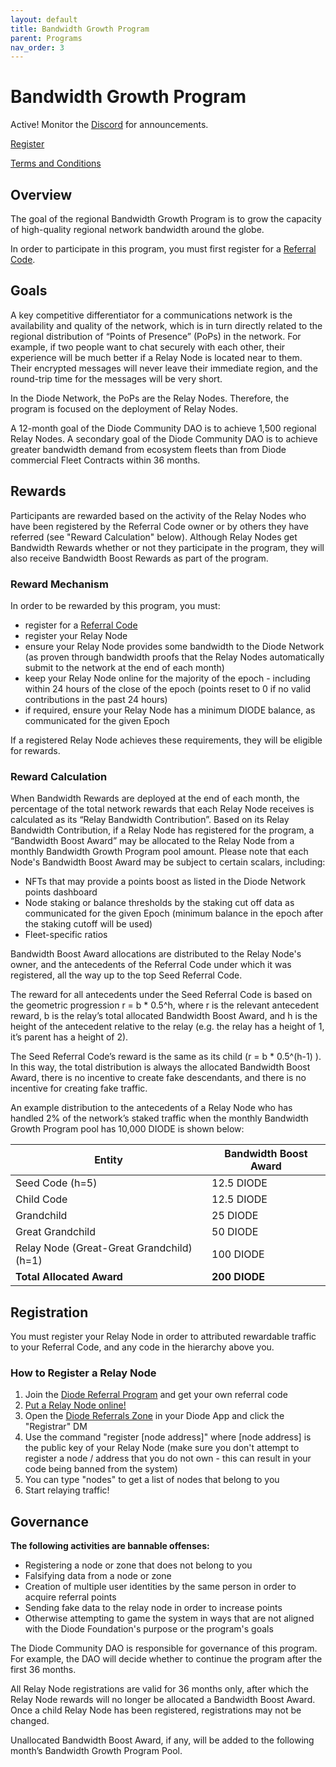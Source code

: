 ```yaml
---
layout: default
title: Bandwidth Growth Program
parent: Programs
nav_order: 3
---
```


# Bandwidth Growth Program

Active!  Monitor the [Discord](https://discord.gg/qdGCAKJdHs) for announcements.

[Register](#registration)

[Terms and Conditions](/docs/programs/terms.html)

## Overview

The goal of the regional Bandwidth Growth Program is to grow the capacity of high-quality regional network bandwidth around the globe.  

In order to participate in this program, you must first register for a [Referral Code](/docs/programs/ambassador_registration_program.html).

## Goals

A key competitive differentiator for a communications network is the availability and quality of the network, which is in turn directly related to the regional distribution of “Points of Presence” (PoPs) in the network. For example, if two people want to chat securely with each other, their experience will be much better if a Relay Node is located near to them.  Their encrypted messages will never leave their immediate region, and the round-trip time for the messages will be very short.

In the Diode Network, the PoPs are the Relay Nodes. Therefore, the program is focused on the deployment of Relay Nodes.

A 12-month goal of the Diode Community DAO is to achieve 1,500 regional Relay Nodes. A secondary goal of the Diode Community DAO is to achieve greater bandwidth demand from ecosystem fleets than from Diode commercial Fleet Contracts within 36 months.

## Rewards

Participants are rewarded based on the activity of the Relay Nodes who have been registered by the Referral Code owner or by others they have referred (see "Reward Calculation" below). Although Relay Nodes get Bandwidth Rewards whether or not they participate in the program, they will also receive Bandwidth Boost Rewards as part of the program.

### Reward Mechanism

In order to be rewarded by this program, you must:

- register for a [Referral Code](/docs/programs/ambassador_registration_program.html)
- register your Relay Node
- ensure your Relay Node provides some bandwidth to the Diode Network (as proven through bandwidth proofs that the Relay Nodes automatically submit to the network at the end of each month)
- keep your Relay Node online for the majority of the epoch - including within 24 hours of the close of the epoch (points reset to 0 if no valid contributions in the past 24 hours)
- if required, ensure your Relay Node has a minimum DIODE balance, as communicated for the given Epoch
  
If a registered Relay Node achieves these requirements, they will be eligible for rewards.

### Reward Calculation

When Bandwidth Rewards are deployed at the end of each month, the percentage of the total network rewards that each Relay Node receives is calculated as its “Relay Bandwidth Contribution”. Based on its Relay Bandwidth Contribution, if a Relay Node has registered for the program, a “Bandwidth Boost Award” may be allocated to the Relay Node from a monthly Bandwidth Growth Program pool amount. Please note that each Node's Bandwidth Boost Award may be subject to certain scalars, including:

- NFTs that may provide a points boost as listed in the Diode Network points dashboard
- Node staking or balance thresholds by the staking cut off data as communicated for the given Epoch (minimum balance in the epoch after the staking cutoff will be used)
- Fleet-specific ratios

Bandwidth Boost Award allocations are distributed to the Relay Node's owner, and the antecedents of the Referral Code under which it was registered, all the way up to the top Seed Referral Code.

The reward for all antecedents under the Seed Referral Code is based on the geometric progression r = b * 0.5^h,  where r is the relevant antecedent reward, b is the relay’s total allocated Bandwidth Boost Award, and h is the height of the antecedent relative to the relay (e.g. the relay has a height of 1, it’s parent has a height of 2).

The Seed Referral Code’s reward is the same as its child (r = b * 0.5^(h-1) ). In this way, the total distribution is always the allocated Bandwidth Boost Award, there is no incentive to create fake descendants, and there is no incentive for creating fake traffic.

An example distribution to the antecedents of a Relay Node who has handled 2% of the network’s staked traffic when the monthly Bandwidth Growth Program pool has 10,000 DIODE is shown below:

| Entity      | Bandwidth Boost Award |
| ----------- | ----------- |
| Seed Code (h=5) | 12.5 DIODE |
| Child Code | 12.5 DIODE |
| Grandchild | 25 DIODE |
| Great Grandchild | 50 DIODE |
| Relay Node (Great-Great Grandchild) (h=1) | 100 DIODE |
| **Total Allocated Award** | **200 DIODE** |

## Registration

You must register your Relay Node in order to attributed rewardable traffic to your Referral Code, and any code in the hierarchy above you.

### How to Register a Relay Node

1. Join the [Diode Referral Program](https://diode.foundation/docs/programs/ambassador_registration_program.html) and get your own referral code
2. [Put a Relay Node online!](https://forum.diode.io/t/lite-node-installation/33)
3. Open the [Diode Referrals Zone](https://diode.io/joinzone/#p0xUHtufRS_tMNd9XRvnxbMmXPtOyRbPrQLnLN4j3VNsDhwSrpRYpwbnhMZ2) in your Diode App and click the "Registrar" DM
5. Use the command "register [node address]" where [node address] is the public key of your Relay Node (make sure you don't attempt to register a node / address that you do not own - this can result in your code being banned from the system)
6. You can type "nodes" to get a list of nodes that belong to you
7. Start relaying traffic!

## Governance

**The following activities are bannable offenses:**

* Registering a node or zone that does not belong to you
* Falsifying data from a node or zone
* Creation of multiple user identities by the same person in order to acquire referral points
* Sending fake data to the relay node in order to increase points
* Otherwise attempting to game the system in ways that are not aligned with the Diode Foundation's purpose or the program's goals

The Diode Community DAO is responsible for governance of this program.  For example, the DAO will decide whether to continue the program after the first 36 months.

All Relay Node registrations are valid for 36 months only, after which the Relay Node rewards will no longer be allocated a Bandwidth Boost Award. Once a child Relay Node has been registered, registrations may not be changed.

Unallocated Bandwidth Boost Award, if any, will be added to the following month’s Bandwidth Growth Program Pool.

  



